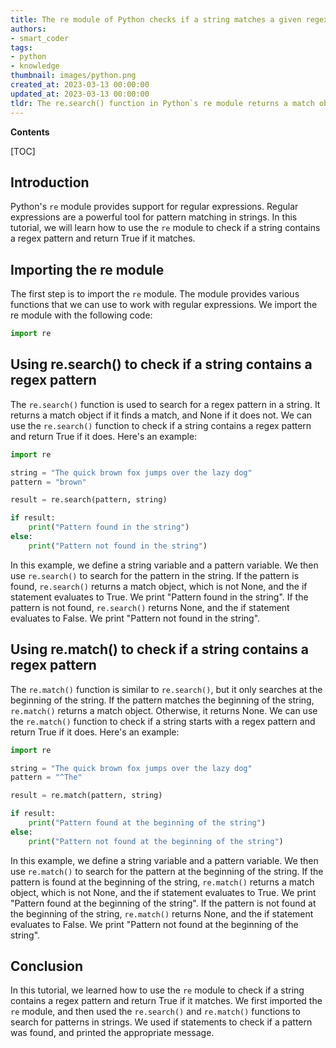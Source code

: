 ```yaml
---
title: The re module of Python checks if a string matches a given regex pattern and returns true if a match is found
authors:
- smart_coder
tags:
- python
- knowledge
thumbnail: images/python.png
created_at: 2023-03-13 00:00:00
updated_at: 2023-03-13 00:00:00
tldr: The re.search() function in Python`s re module returns a match object if the string contains the regex pattern, otherwise it returns None.
---
```


**Contents**

[TOC]

## Introduction

Python's `re` module provides support for regular expressions. Regular expressions are a powerful tool for pattern matching in strings. In this tutorial, we will learn how to use the `re` module to check if a string contains a regex pattern and return True if it matches.

## Importing the re module

The first step is to import the `re` module. The module provides various functions that we can use to work with regular expressions. We import the re module with the following code:

```python
import re
```

## Using re.search() to check if a string contains a regex pattern

The `re.search()` function is used to search for a regex pattern in a string. It returns a match object if it finds a match, and None if it does not. We can use the `re.search()` function to check if a string contains a regex pattern and return True if it does. Here's an example:

```python
import re

string = "The quick brown fox jumps over the lazy dog"
pattern = "brown"

result = re.search(pattern, string)

if result:
    print("Pattern found in the string")
else:
    print("Pattern not found in the string")
```

In this example, we define a string variable and a pattern variable. We then use `re.search()` to search for the pattern in the string. If the pattern is found, `re.search()` returns a match object, which is not None, and the if statement evaluates to True. We print "Pattern found in the string". If the pattern is not found, `re.search()` returns None, and the if statement evaluates to False. We print "Pattern not found in the string".

## Using re.match() to check if a string contains a regex pattern

The `re.match()` function is similar to `re.search()`, but it only searches at the beginning of the string. If the pattern matches the beginning of the string, `re.match()` returns a match object. Otherwise, it returns None. We can use the `re.match()` function to check if a string starts with a regex pattern and return True if it does. Here's an example:

```python
import re

string = "The quick brown fox jumps over the lazy dog"
pattern = "^The"

result = re.match(pattern, string)

if result:
    print("Pattern found at the beginning of the string")
else:
    print("Pattern not found at the beginning of the string")
```

In this example, we define a string variable and a pattern variable. We then use `re.match()` to search for the pattern at the beginning of the string. If the pattern is found at the beginning of the string, `re.match()` returns a match object, which is not None, and the if statement evaluates to True. We print "Pattern found at the beginning of the string". If the pattern is not found at the beginning of the string, `re.match()` returns None, and the if statement evaluates to False. We print "Pattern not found at the beginning of the string".

## Conclusion

In this tutorial, we learned how to use the `re` module to check if a string contains a regex pattern and return True if it matches. We first imported the `re` module, and then used the `re.search()` and `re.match()` functions to search for patterns in strings. We used if statements to check if a pattern was found, and printed the appropriate message.
